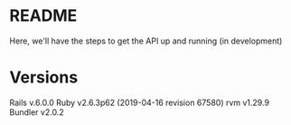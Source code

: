 # README

Here, we'll have the steps to get the API up and running (in development)

# Versions

Rails v.6.0.0
Ruby v2.6.3p62 (2019-04-16 revision 67580)
rvm v1.29.9
Bundler v2.0.2

